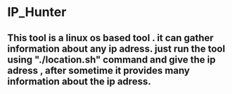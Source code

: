 # IP_Hunter
## This tool is a linux os based tool . it can gather information about any ip adress. just run the tool using "./location.sh" command and give the ip adress , after sometime it provides many information about the ip adress.
